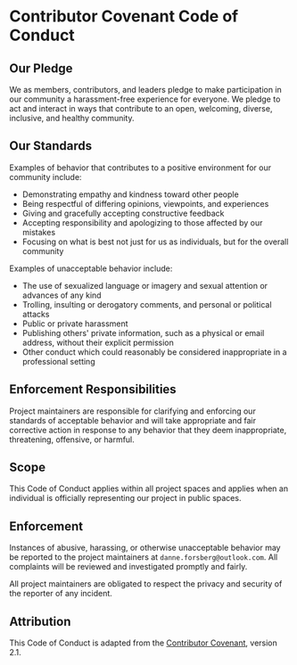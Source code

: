 # Contributor Covenant Code of Conduct

## Our Pledge

We as members, contributors, and leaders pledge to make participation in our community a
harassment-free experience for everyone. We pledge to act and interact in ways that
contribute to an open, welcoming, diverse, inclusive, and healthy community.

## Our Standards

Examples of behavior that contributes to a positive environment for our community include:

* Demonstrating empathy and kindness toward other people
* Being respectful of differing opinions, viewpoints, and experiences
* Giving and gracefully accepting constructive feedback
* Accepting responsibility and apologizing to those affected by our mistakes
* Focusing on what is best not just for us as individuals, but for the overall community

Examples of unacceptable behavior include:

* The use of sexualized language or imagery and sexual attention or advances of any kind
* Trolling, insulting or derogatory comments, and personal or political attacks
* Public or private harassment
* Publishing others' private information, such as a physical or email address, without their explicit permission
* Other conduct which could reasonably be considered inappropriate in a professional setting

## Enforcement Responsibilities

Project maintainers are responsible for clarifying and enforcing our standards of acceptable behavior and will
take appropriate and fair corrective action in response to any behavior that they deem inappropriate, threatening,
offensive, or harmful.

## Scope

This Code of Conduct applies within all project spaces and applies when an individual is officially representing
our project in public spaces.

## Enforcement

Instances of abusive, harassing, or otherwise unacceptable behavior may be reported to the project
maintainers at `danne.forsberg@outlook.com`. All complaints will be reviewed and investigated promptly and fairly.

All project maintainers are obligated to respect the privacy and security of the reporter of any incident.

## Attribution

This Code of Conduct is adapted from the [Contributor Covenant][homepage], version 2.1.

[homepage]: https://www.contributor-covenant.org
